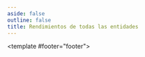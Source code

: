 ```yaml
---
aside: false
outline: false
title: Rendimientos de todas las entidades
---
```


<script setup>
import { useRoute } from 'vitepress'

const route = useRoute()
</script>

<OAOperation operation-id="get-finanzas-rendimientos">

<template #footer="footer">

<!--@include: ./parts/get-finanzas-rendimientos-footer.md -->

</template>

</OAOperation>

